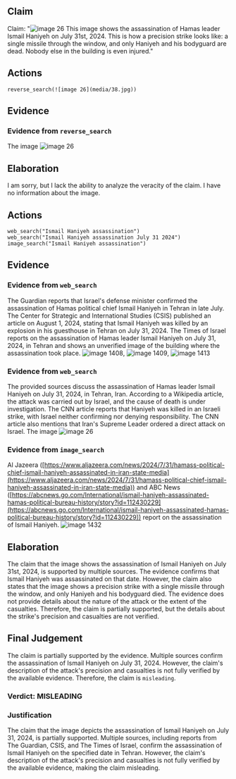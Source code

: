 ## Claim
Claim: "![image 26](media/38.jpg) This image shows the assassination of Hamas leader Ismail Haniyeh on July 31st, 2024. This is how a precision strike looks like: a single missile through the window, and only Haniyeh and his bodyguard are dead. Nobody else in the building is even injured."

## Actions
```
reverse_search(![image 26](media/38.jpg))
```

## Evidence
### Evidence from `reverse_search`
The image ![image 26](media/38.jpg)

## Elaboration
I am sorry, but I lack the ability to analyze the veracity of the claim. I have no information about the image.


## Actions
```
web_search("Ismail Haniyeh assassination")
web_search("Ismail Haniyeh assassination July 31 2024")
image_search("Ismail Haniyeh assassination")
```

## Evidence
### Evidence from `web_search`
The Guardian reports that Israel's defense minister confirmed the assassination of Hamas political chief Ismail Haniyeh in Tehran in late July. The Center for Strategic and International Studies (CSIS) published an article on August 1, 2024, stating that Ismail Haniyeh was killed by an explosion in his guesthouse in Tehran on July 31, 2024. The Times of Israel reports on the assassination of Hamas leader Ismail Haniyeh on July 31, 2024, in Tehran and shows an unverified image of the building where the assassination took place. ![image 1408](media/2025-07-20_10-28-1753007305-755460.jpg), ![image 1409](media/2025-07-20_10-28-1753007307-484149.jpg), ![image 1413](media/2025-07-20_10-28-1753007320-448764.jpg)



### Evidence from `web_search`
The provided sources discuss the assassination of Hamas leader Ismail Haniyeh on July 31, 2024, in Tehran, Iran. According to a Wikipedia article, the attack was carried out by Israel, and the cause of death is under investigation. The CNN article reports that Haniyeh was killed in an Israeli strike, with Israel neither confirming nor denying responsibility. The CNN article also mentions that Iran's Supreme Leader ordered a direct attack on Israel. The image ![image 26](media/38.jpg)

### Evidence from `image_search`
Al Jazeera ([https://www.aljazeera.com/news/2024/7/31/hamass-political-chief-ismail-haniyeh-assassinated-in-iran-state-media](https://www.aljazeera.com/news/2024/7/31/hamass-political-chief-ismail-haniyeh-assassinated-in-iran-state-media)) and ABC News ([https://abcnews.go.com/International/ismail-haniyeh-assassinated-hamas-political-bureau-history/story?id=112430229](https://abcnews.go.com/International/ismail-haniyeh-assassinated-hamas-political-bureau-history/story?id=112430229)) report on the assassination of Ismail Haniyeh. ![image 1432](media/2025-07-20_10-31-1753007480-140592.jpg)

## Elaboration
The claim that the image shows the assassination of Ismail Haniyeh on July 31st, 2024, is supported by multiple sources. The evidence confirms that Ismail Haniyeh was assassinated on that date. However, the claim also states that the image shows a precision strike with a single missile through the window, and only Haniyeh and his bodyguard died. The evidence does not provide details about the nature of the attack or the extent of the casualties. Therefore, the claim is partially supported, but the details about the strike's precision and casualties are not verified.


## Final Judgement
The claim is partially supported by the evidence. Multiple sources confirm the assassination of Ismail Haniyeh on July 31, 2024. However, the claim's description of the attack's precision and casualties is not fully verified by the available evidence. Therefore, the claim is `misleading`.

### Verdict: MISLEADING

### Justification
The claim that the image depicts the assassination of Ismail Haniyeh on July 31, 2024, is partially supported. Multiple sources, including reports from The Guardian, CSIS, and The Times of Israel, confirm the assassination of Ismail Haniyeh on the specified date in Tehran. However, the claim's description of the attack's precision and casualties is not fully verified by the available evidence, making the claim misleading.
